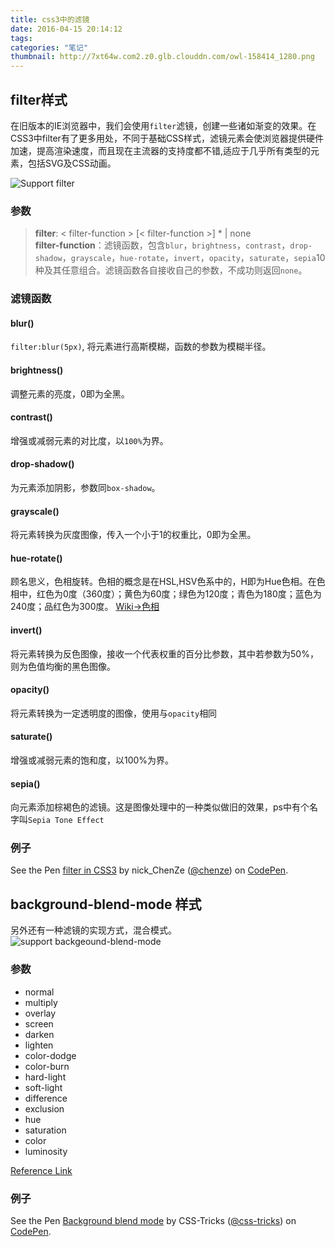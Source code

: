```yaml
---
title: css3中的滤镜
date: 2016-04-15 20:14:12
tags: 
categories: "笔记"
thumbnail: http://7xt64w.com2.z0.glb.clouddn.com/owl-158414_1280.png
---
```

## filter样式
在旧版本的IE浏览器中，我们会使用`filter`滤镜，创建一些诸如渐变的效果。在CSS3中filter有了更多用处，不同于基础CSS样式，滤镜元素会使浏览器提供硬件加速，提高渲染速度，而且现在主流器的支持度都不错,适应于几乎所有类型的元素，包括SVG及CSS动画。
 <!--more-->


![Support filter](http://7xt64w.com2.z0.glb.clouddn.com/BD38EBD4-18D5-493A-940A-9DA1DB9D366F.png)

### 参数
> **filter**: < filter-function > [< filter-function >] * | none	
**filter-function**：滤镜函数，包含`blur`，`brightness`，`contrast`，`drop-shadow`，`grayscale`，`hue-rotate`，`invert`，`opacity`，`saturate`，`sepia`10种及其任意组合。滤镜函数各自接收自己的参数，不成功则返回`none`。

### 滤镜函数

#### blur()
`filter:blur(5px)`,	将元素进行高斯模糊，函数的参数为模糊半径。
#### brightness()
调整元素的亮度，0即为全黑。
#### contrast()
增强或减弱元素的对比度，以`100%`为界。
#### drop-shadow()
为元素添加阴影，参数同`box-shadow`。
#### grayscale()
将元素转换为灰度图像，传入一个小于1的权重比，0即为全黑。
#### hue-rotate()
顾名思义，色相旋转。色相的概念是在HSL,HSV色系中的，H即为Hue色相。在色相中，红色为0度（360度）；黄色为60度；绿色为120度；青色为180度；蓝色为240度；品红色为300度。
[Wiki->色相](https://zh.wikipedia.org/wiki/%E8%89%B2%E7%9B%B8)
#### invert()
将元素转换为反色图像，接收一个代表权重的百分比参数，其中若参数为50%，则为色值均衡的黑色图像。
#### opacity()
将元素转换为一定透明度的图像，使用与`opacity`相同
#### saturate()
增强或减弱元素的饱和度，以100%为界。
#### sepia()
向元素添加棕褐色的滤镜。这是图像处理中的一种类似做旧的效果，ps中有个名字叫`Sepia Tone Effect `

### 例子
<p data-height="266" data-theme-id="light" data-slug-hash="zqaXvL" data-default-tab="css,result" data-user="chenze" data-embed-version="2" class="codepen">See the Pen <a href="http://codepen.io/chenze/pen/zqaXvL/">filter in CSS3</a> by nick_ChenZe (<a href="http://codepen.io/chenze">@chenze</a>) on <a href="http://codepen.io">CodePen</a>.</p>
<script async src="//assets.codepen.io/assets/embed/ei.js"></script>

## background-blend-mode 样式
另外还有一种滤镜的实现方式，混合模式。
![support backgeound-blend-mode](http://7xt64w.com2.z0.glb.clouddn.com/screenshot.png)
### 参数
* normal
* multiply
* overlay
* screen
* darken
* lighten
* color-dodge
* color-burn
* hard-light
* soft-light
* difference
* exclusion
* hue
* saturation
* color
* luminosity

[Reference Link](https://www.w3.org/TR/compositing-1/#propdef-background-blend-mode)
### 例子
<p data-height="266" data-theme-id="light" data-slug-hash="GgavOP" data-default-tab="css,result" data-user="css-tricks" data-embed-version="2" class="codepen">See the Pen <a href="http://codepen.io/team/css-tricks/pen/GgavOP/">Background blend mode</a> by CSS-Tricks (<a href="http://codepen.io/css-tricks">@css-tricks</a>) on <a href="http://codepen.io">CodePen</a>.</p>
<script async src="//assets.codepen.io/assets/embed/ei.js"></script>




